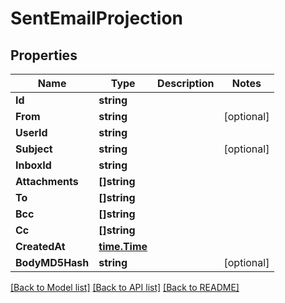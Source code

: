 # SentEmailProjection

## Properties

Name | Type | Description | Notes
------------ | ------------- | ------------- | -------------
**Id** | **string** |  | 
**From** | **string** |  | [optional] 
**UserId** | **string** |  | 
**Subject** | **string** |  | [optional] 
**InboxId** | **string** |  | 
**Attachments** | **[]string** |  | 
**To** | **[]string** |  | 
**Bcc** | **[]string** |  | 
**Cc** | **[]string** |  | 
**CreatedAt** | [**time.Time**](time.Time) |  | 
**BodyMD5Hash** | **string** |  | [optional] 

[[Back to Model list]](../README#documentation-for-models) [[Back to API list]](../README#documentation-for-api-endpoints) [[Back to README]](../README)


